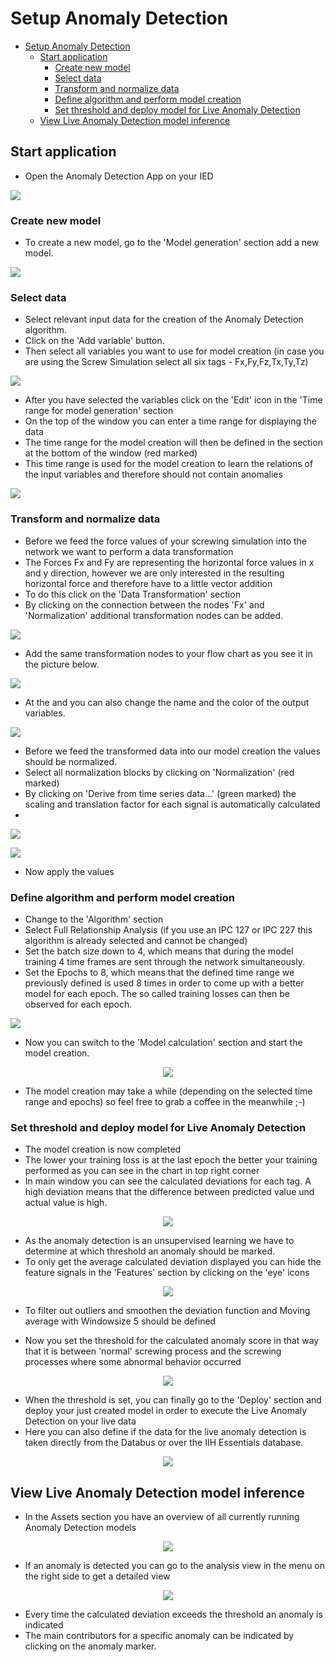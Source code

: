 # Setup Anomaly Detection

- [Setup Anomaly Detection](#setup-anomaly-detection)
  - [Start application](#start-application)
    - [Create new model](#create-new-model)
    - [Select data](#select-data)
    - [Transform and normalize data](#transform-and-normalize-data)
    - [Define algorithm and perform model creation](#define-algorithm-and-perform-model-creation)
    - [Set threshold and deploy model for Live Anomaly Detection](#set-threshold-and-deploy-model-for-live-anomaly-detection)
  - [View Live Anomaly Detection model inference](#view-live-anomaly-detection-model-inference)
  

  
## Start application

- Open the Anomaly Detection App on your IED

<p align="left"><kbd><img src="graphics/01AD_HomeScreen.PNG" /></kbd></p>

### Create new model 

- To create a new model, go to the 'Model generation' section add a new model.

<p align="left"><kbd><img src="graphics/02NewModel.PNG" /></kbd></p>

### Select data

- Select relevant input data for the creation of the Anomaly Detection algorithm. 
- Click on the 'Add variable' button.
- Then select all variables you want to use for model creation (in case you are using the Screw Simulation select all six tags - Fx,Fy,Fz,Tx,Ty,Tz)

<p align="left"><kbd><img src="graphics/03SelectVariables.PNG" /></kbd></p>

- After you have selected the variables click on the 'Edit' icon in the 'Time range for model generation' section
- On the top of the window you can enter a time range for displaying the data
- The time range for the model creation will then be defined in the section at the bottom of the window (red marked)
- This time range is used for the model creation to learn the relations of the input variables and therefore should not contain anomalies
  
<p align="left"><kbd><img src="graphics/04SetTimeRange.PNG" /></kbd></p>

### Transform and normalize data
- Before we feed the force values of your screwing simulation into the network we want to perform a data transformation 
- The Forces Fx and Fy are representing the horizontal force values in x and y direction, however we are only interested in the resulting horizontal force and therefore have to a little vector addition
- To do this click on the 'Data Transformation' section
- By clicking on the connection between the nodes 'Fx' and 'Normalization' additional transformation nodes can be added.

<p align="left"><kbd><img src="graphics/05DataTransformation.PNG" /></kbd></p>

- Add the same transformation nodes to your flow chart as you see it in the picture below.

<p align="left"><kbd><img src="graphics/18VariableFlow.PNG" /></kbd></p>

- At the and you can also change the name and the color of the output variables.

<p align="left"><kbd><img src="graphics/15ChangeColor.PNG" /></kbd></p>

- Before we feed the transformed data into our model creation the values should be normalized. 
- Select all normalization blocks by clicking on 'Normalization' (red marked)
- By clicking on 'Derive from time series data...' (green marked) the scaling and translation factor for each signal is automatically calculated
- 
<p align="left"><kbd><img src="graphics/06SelectNormalizationBlocks.PNG" /></kbd></p>

<p align="left"><kbd><img src="graphics/07CalculatedNormalization.PNG" /></kbd></p>

- Now apply the values

### Define algorithm and perform model creation

- Change to the 'Algorithm' section
- Select Full Relationship Analysis (if you use an IPC 127 or IPC 227 this algorithm is already selected and cannot be changed)
- Set the batch size down to 4, which means that during the model training 4 time frames are sent through the network simultaneously.
- Set the Epochs to 8, which means that the defined time range we previously defined is used 8 times in order to come up with a better model for each epoch. The so called training losses can then be observed for each epoch.

<p align="left"><kbd><img src="graphics/08AlgorithmSetting.PNG" /></kbd></p>

- Now you can switch to the 'Model calculation' section and start the model creation. 

<p align="center"><kbd><img src="graphics/09ClacProcess.PNG" /></kbd></p>

- The model creation may take a while (depending on the selected time range and epochs) so feel free to grab a coffee in the meanwhile ;-)

### Set threshold and deploy model for Live Anomaly Detection

- The model creation is now completed 
- The lower your training loss is at the last epoch the better your training performed as you can see in the chart in top right corner 
- In main window you can see the calculated deviations for each tag. A high deviation means that the difference between predicted value und actual value is high. 
  
<p align="center"><kbd><img src="graphics/10TrainResults.PNG" /></kbd></p>

- As the anomaly detection is an unsupervised learning we have to determine at which threshold an anomaly should be marked.  
- To only get the average calculated deviation displayed you can hide the feature signals in the 'Features' section by clicking on the 'eye' icons

<p align="center"><kbd><img src="graphics/16HideFeatures.PNG" /></kbd></p>

- To filter out outliers and smoothen the deviation function and Moving average with Windowsize 5 should be defined

- Now you set the threshold for the calculated anomaly score in that way that it is between 'normal' screwing process and the screwing processes where some abnormal behavior occurred
  
<p align="center"><kbd><img src="graphics/11DeviationDetails.PNG" /></kbd></p>

- When the threshold is set, you can finally go to the 'Deploy' section and deploy your just created model in order to execute the Live Anomaly Detection on your live data
- Here you can also define if the data for the live anomaly detection is taken directly from the Databus or over the IIH Essentials database.

<p align="center"><kbd><img src="graphics/12DeployModel.PNG" /></kbd></p>


## View Live Anomaly Detection model inference

- In the Assets section you have an overview of all currently running Anomaly Detection models

<p align="center"><kbd><img src="graphics/13AssetOverview.PNG" /></kbd></p>

- If an anomaly is detected you can go to the analysis view in the menu on the right side to get a detailed view

<p align="center"><kbd><img src="graphics/14AnomalyView.PNG" /></kbd></p>

- Every time the calculated deviation exceeds the threshold an anomaly is indicated
- The main contributors for a specific anomaly can be indicated by clicking on the anomaly marker.
